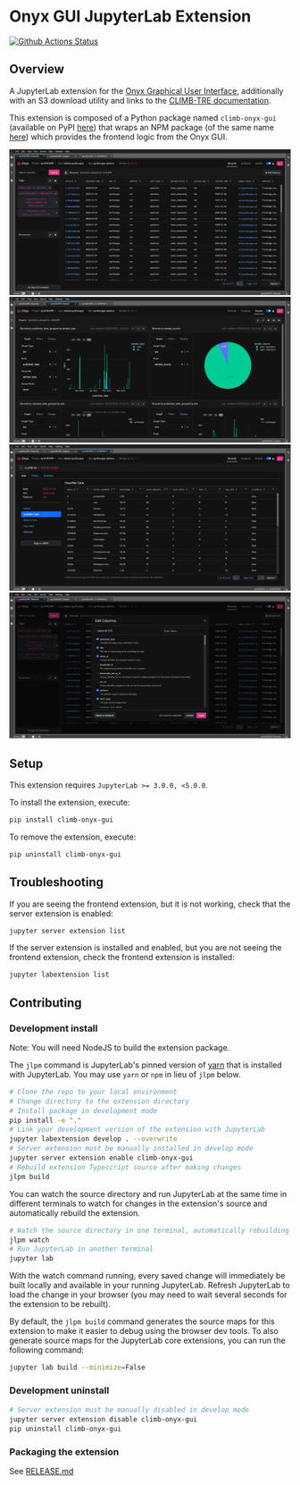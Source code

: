 # Onyx GUI JupyterLab Extension

[![Github Actions Status](https://github.com/CLIMB-TRE/onyx-extension/workflows/Build/badge.svg)](https://github.com/CLIMB-TRE/onyx-extension/actions/workflows/build.yml)

## Overview

A JupyterLab extension for the [Onyx Graphical User Interface](https://github.com/CLIMB-TRE/onyx-gui), additionally with an S3 download utility and links to the [CLIMB-TRE documentation](https://climb-tre.github.io/).

This extension is composed of a Python package named `climb-onyx-gui` (available on PyPI [here](https://pypi.org/project/climb-onyx-gui/)) that wraps an NPM package (of the same name [here](https://www.npmjs.com/package/climb-onyx-gui)) which provides the frontend logic from the Onyx GUI.

![Records in JupyterLab](images/jupyterlab_records.png)
![Graphs in JupyterLab](images/jupyterlab_graphs.png)
![Record in JupyterLab](images/jupyterlab_record.png)
![Columns in JupyterLab](images/jupyterlab_records_columns.png)

## Setup

This extension requires `JupyterLab >= 3.0.0, <5.0.0`.

To install the extension, execute:

```bash
pip install climb-onyx-gui
```

To remove the extension, execute:

```bash
pip uninstall climb-onyx-gui
```

## Troubleshooting

If you are seeing the frontend extension, but it is not working, check that the server extension is enabled:

```bash
jupyter server extension list
```

If the server extension is installed and enabled, but you are not seeing the frontend extension, check the frontend extension is installed:

```bash
jupyter labextension list
```

## Contributing

### Development install

Note: You will need NodeJS to build the extension package.

The `jlpm` command is JupyterLab's pinned version of [yarn](https://yarnpkg.com/) that is installed with JupyterLab. You may use `yarn` or `npm` in lieu of `jlpm` below.

```bash
# Clone the repo to your local environment
# Change directory to the extension directory
# Install package in development mode
pip install -e "."
# Link your development version of the extension with JupyterLab
jupyter labextension develop . --overwrite
# Server extension must be manually installed in develop mode
jupyter server extension enable climb-onyx-gui
# Rebuild extension Typescript source after making changes
jlpm build
```

You can watch the source directory and run JupyterLab at the same time in different terminals to watch for changes in the extension's source and automatically rebuild the extension.

```bash
# Watch the source directory in one terminal, automatically rebuilding when needed
jlpm watch
# Run JupyterLab in another terminal
jupyter lab
```

With the watch command running, every saved change will immediately be built locally and available in your running JupyterLab. Refresh JupyterLab to load the change in your browser (you may need to wait several seconds for the extension to be rebuilt).

By default, the `jlpm build` command generates the source maps for this extension to make it easier to debug using the browser dev tools. To also generate source maps for the JupyterLab core extensions, you can run the following command:

```bash
jupyter lab build --minimize=False
```

### Development uninstall

```bash
# Server extension must be manually disabled in develop mode
jupyter server extension disable climb-onyx-gui
pip uninstall climb-onyx-gui
```

### Packaging the extension

See [RELEASE.md](RELEASE.md)
